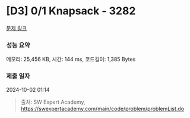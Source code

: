 # [D3] 0/1 Knapsack - 3282 

[문제 링크](https://swexpertacademy.com/main/code/problem/problemDetail.do?contestProbId=AWBJAVpqrzQDFAWr) 

### 성능 요약

메모리: 25,456 KB, 시간: 144 ms, 코드길이: 1,385 Bytes

### 제출 일자

2024-10-02 01:14



> 출처: SW Expert Academy, https://swexpertacademy.com/main/code/problem/problemList.do